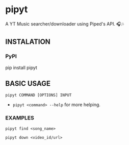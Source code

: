 # pipyt

A YT Music searcher/downloader using Piped's API. 🎧🎶

## INSTALATION

### PyPI

pip install pipyt

## BASIC USAGE

```
pipyt COMMAND [OPTIONS] INPUT
```

* `pipyt <command> --help` for more helping.

### EXAMPLES

`pipyt find <song_name>`

`pipyt down <video_id/url>`
